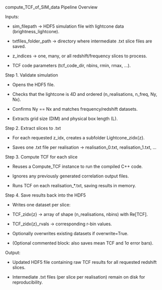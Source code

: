 compute_TCF_of_SIM_data Pipeline Overview

Inputs:

- sim_filepath → HDF5 simulation file with lightcone data (brightness_lightcone).

- txtfiles_folder_path → directory where intermediate .txt slice files are saved.

- z_indices → one, many, or all redshift/frequency slices to process.

- TCF code parameters (tcf_code_dir, nbins, rmin, rmax, …).

Step 1. Validate simulation

- Opens the HDF5 file.

- Checks that the lightcone is 4D and ordered (n_realisations, n_freq, Ny, Nx).

- Confirms Ny == Nx and matches frequency/redshift datasets.

- Extracts grid size (DIM) and physical box length (L).

Step 2. Extract slices to .txt

- For each requested z_idx, creates a subfolder Lightcone_zidx{z}.

- Saves one .txt file per realisation → realisation_0.txt, realisation_1.txt, …

Step 3. Compute TCF for each slice

- Reuses a Compute_TCF instance to run the compiled C++ code.

- Ignores any previously generated correlation output files.

- Runs TCF on each realisation_*.txt, saving results in memory.

Step 4. Save results back into the HDF5

- Writes one dataset per slice:

- TCF_zidx{z} → array of shape (n_realisations, nbins) with Re[TCF].

- TCF_zidx{z}_rvals → corresponding r-bin values.

- Optionally overwrites existing datasets if overwrite=True.

- (Optional commented block: also saves mean TCF and 1σ error bars).

Output:

- Updated HDF5 file containing raw TCF results for all requested redshift slices.

- Intermediate .txt files (per slice per realisation) remain on disk for reproducibility.

